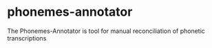 # phonemes-annotator
The Phonemes-Annotator is tool for manual reconciliation of phonetic transcriptions
